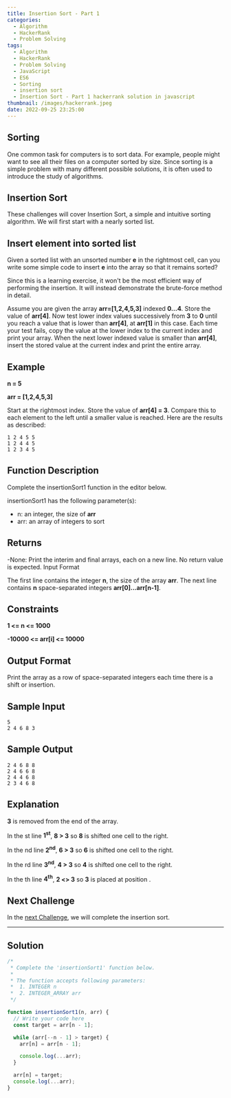 ```yaml
---
title: Insertion Sort - Part 1
categories:
  - Algorithm
  - HackerRank
  - Problem Solving
tags:
  - Algorithm
  - HackerRank
  - Problem Solving
  - JavaScript
  - ES6
  - Sorting
  - insertion sort
  - Insertion Sort - Part 1 hackerrank solution in javascript
thumbnail: /images/hackerrank.jpeg
date: 2022-09-25 23:25:00
---
```


## Sorting

One common task for computers is to sort data. For example, people might want to see all their files on a computer sorted by size. Since sorting is a simple problem with many different possible solutions, it is often used to introduce the study of algorithms.

<!-- more -->

## Insertion Sort

These challenges will cover Insertion Sort, a simple and intuitive sorting algorithm. We will first start with a nearly sorted list.

## Insert element into sorted list

Given a sorted list with an unsorted number **e** in the rightmost cell, can you write some simple code to insert **e** into the array so that it remains sorted?

Since this is a learning exercise, it won't be the most efficient way of performing the insertion. It will instead demonstrate the brute-force method in detail.

Assume you are given the array **arr=[1,2,4,5,3]** indexed **0...4**. Store the value of **arr[4]**. Now test lower index values successively from **3** to **0** until you reach a value that is lower than **arr[4]**, at **arr[1]** in this case. Each time your test fails, copy the value at the lower index to the current index and print your array. When the next lower indexed value is smaller than **arr[4]**, insert the stored value at the current index and print the entire array.

## Example

**n = 5**

**arr = [1,2,4,5,3]**

Start at the rightmost index. Store the value of **arr[4] = 3**. Compare this to each element to the left until a smaller value is reached. Here are the results as described:

```
1 2 4 5 5
1 2 4 4 5
1 2 3 4 5
```

## Function Description

Complete the insertionSort1 function in the editor below.

insertionSort1 has the following parameter(s):

- n: an integer, the size of **arr**
- arr: an array of integers to sort

## Returns

-None: Print the interim and final arrays, each on a new line. No return value is expected.
Input Format

The first line contains the integer **n**, the size of the array **arr**.
The next line contains **n** space-separated integers **arr[0]...arr[n-1]**.

## Constraints

**1 <= n <= 1000**

**-10000 <= arr[i] <= 10000**

## Output Format

Print the array as a row of space-separated integers each time there is a shift or insertion.

## Sample Input

```
5
2 4 6 8 3
```

## Sample Output

```
2 4 6 8 8
2 4 6 6 8
2 4 4 6 8
2 3 4 6 8
```

## Explanation

**3** is removed from the end of the array.

In the st line **1<sup>st</sup>**, **8 > 3** so **8** is shifted one cell to the right.

In the nd line **2<sup>nd</sup>**, **6 > 3** so **6** is shifted one cell to the right.

In the rd line **3<sup>nd</sup>**, **4 > 3** so **4** is shifted one cell to the right.

In the th line **4<sup>th</sup>**, **2 <> 3** so **3** is placed at position .

## Next Challenge

In the [next Challenge](https://www.hackerrank.com/challenges/insertionsort2/problem), we will complete the insertion sort.

---

## Solution

```javascript
/*
 * Complete the 'insertionSort1' function below.
 *
 * The function accepts following parameters:
 *  1. INTEGER n
 *  2. INTEGER_ARRAY arr
 */

function insertionSort1(n, arr) {
  // Write your code here
  const target = arr[n - 1];

  while (arr[--n - 1] > target) {
    arr[n] = arr[n - 1];

    console.log(...arr);
  }

  arr[n] = target;
  console.log(...arr);
}
```

